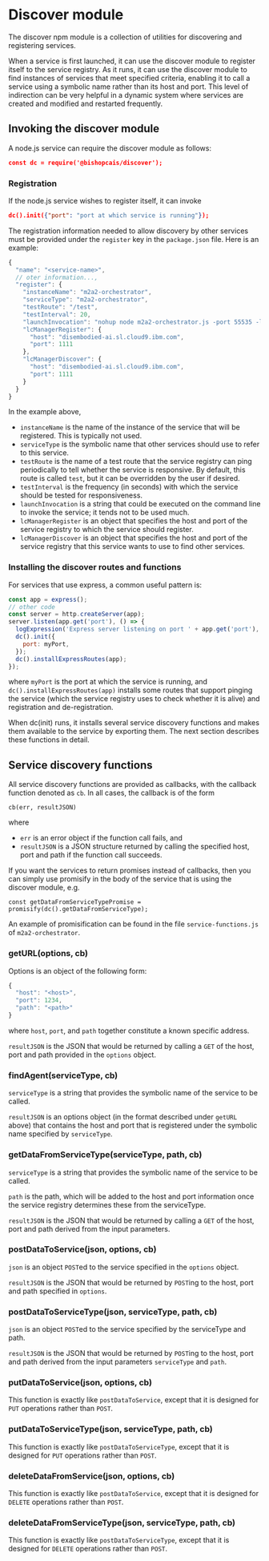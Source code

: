 # Discover module

The discover npm module is a collection of utilities for discovering and registering services.

When a service is first launched, it can use the discover module to register itself to the service registry. As it runs, it can use the discover module to find instances of services that meet specified criteria, enabling it to call a service using a symbolic name rather than its host and port. This level of indirection can be very helpful in a dynamic system where services are created and modified and restarted frequently.

## Invoking the discover module

A node.js service can require the discover module as follows:

```json
const dc = require('@bishopcais/discover');
```

### Registration

If the node.js service wishes to register itself, it can invoke

```json
dc().init({"port": "port at which service is running"});
```

The registration information needed to allow discovery by other services must be provided under the `register` key in the `package.json` file. Here is an example:

```js
{
  "name": "<service-name>",
  // oter information...,
  "register": {
    "instanceName": "m2a2-orchestrator",
    "serviceType": "m2a2-orchestrator",
    "testRoute": "/test",
    "testInterval": 20,
    "launchInvocation": "nohup node m2a2-orchestrator.js -port 55535 -level 2 > orch001.log &",
    "lcManagerRegister": {
      "host": "disembodied-ai.sl.cloud9.ibm.com",
      "port": 1111
    },
    "lcManagerDiscover": {
      "host": "disembodied-ai.sl.cloud9.ibm.com",
      "port": 1111
    }
  }
}
```

In the example above, 

* `instanceName` is the name of the instance of the service that will be registered. This is typically not used.
* `serviceType` is the symbolic name that other services should use to refer to this service.
* `testRoute` is the name of a test route that the service registry can ping periodically to tell whether the service is responsive. By default, this route is called `test`, but it can be overridden by the user if desired.
* `testInterval` is the frequency (in seconds) with which the service should be tested for responsiveness.
* `launchInvocation` is a string that could be executed on the command line to invoke the service; it tends not to be used much.
* `lcManagerRegister` is an object that specifies the host and port of the service registry to which the service should register.
* `lcManagerDiscover` is an object that specifies the host and port of the service registry that this service wants to use to find other services.

### Installing the discover routes and functions

For services that use express, a common useful pattern is: 

```js
const app = express();
// other code
const server = http.createServer(app);
server.listen(app.get('port'), () => {
  logExpression('Express server listening on port ' + app.get('port'), 1);
  dc().init({
    port: myPort,
  });
  dc().installExpressRoutes(app);
});
```

where `myPort` is the port at which the service is running, and `dc().installExpressRoutes(app)` installs some routes that support pinging the service (which the service registry uses to check whether it is alive) and registration and de-registration.

When dc(init) runs, it installs several service discovery functions and makes them available to the service by exporting them. The next section describes these functions in detail.

## Service discovery functions

All service discovery functions are provided as callbacks, with the callback function denoted as `cb`. In all cases, the callback is of the form

`cb(err, resultJSON)`

where

* `err` is an error object if the function call fails, and
* `resultJSON` is a JSON structure returned by calling the specified host, port and path if the function call succeeds.

If you want the services to return promises instead of callbacks, then you can simply use promisify in the body of the service that is using the discover module, e.g. 

```
const getDataFromServiceTypePromise = promisify(dc().getDataFromServiceType);
```

An example of promisification can be found in the file `service-functions.js` of `m2a2-orchestrator`.


### getURL(options, cb)

Options is an object of the following form:

```js
{
  "host": "<host>",
  "port": 1234,
  "path": "<path>"
}
```

where `host`, `port`, and `path` together constitute a known specific address.

`resultJSON` is the JSON that would be returned by calling a `GET` of the host, port and path provided in the `options` object.


### findAgent(serviceType, cb)

`serviceType` is a string that provides the symbolic name of the service to be called.

`resultJSON` is an options object (in the format described under `getURL` above) that contains the host and port that is registered under the symbolic name specified by `serviceType`.

### getDataFromServiceType(serviceType, path, cb)

`serviceType` is a string that provides the symbolic name of the service to be called.

`path` is the path, which will be added to the host and port information once the service registry determines these from the serviceType.

`resultJSON` is the JSON that would be returned by calling a `GET` of the host, port and path derived from the input parameters.


### postDataToService(json, options, cb)

`json` is an object `POST`ed to the service specified in the `options` object.

`resultJSON` is the JSON that would be returned by `POST`ing to the host, port and path specified in `options`.


### postDataToServiceType(json, serviceType, path, cb)

`json` is an object `POST`ed to the service specified by the serviceType and path.

`resultJSON` is the JSON that would be returned by `POST`ing to the host, port and path derived from the input parameters `serviceType` and `path`.


### putDataToService(json, options, cb)

This function is exactly like `postDataToService`, except that it is designed for `PUT` operations rather than `POST`.

### putDataToServiceType(json, serviceType, path, cb)

This function is exactly like `postDataToServiceType`, except that it is designed for `PUT` operations rather than `POST`.


### deleteDataFromService(json, options, cb)

This function is exactly like `postDataToService`, except that it is designed for `DELETE` operations rather than `POST`.

### deleteDataFromServiceType(json, serviceType, path, cb)

This function is exactly like `postDataToServiceType`, except that it is designed for `DELETE` operations rather than `POST`.



